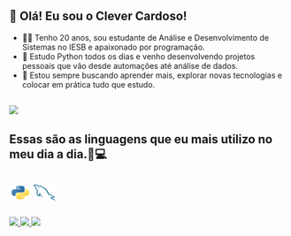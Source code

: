 ## 👋 Olá! Eu sou o Clever Cardoso!

- 🧑‍💻 Tenho 20 anos, sou estudante de Análise e Desenvolvimento de Sistemas no IESB e apaixonado por programação.
- 🐍 Estudo Python todos os dias e venho desenvolvendo projetos pessoais que vão desde automações até análise de dados.
- 🚀 Estou sempre buscando aprender mais, explorar novas tecnologias e colocar em prática tudo que estudo.
 ##
<div align="">
  <a href="https://github.com/CleverCardoso">
    <img height="180em" src="https://github-readme-stats.vercel.app/api?username=CleverCardoso&show_icons=true&hide_border=true&bg_color=000000&title_color=ff0000&icon_color=ff0000&text_color=ffffff"/>
  </a>
</div>

 ##
## Essas são as linguagens que eu mais utilizo no meu dia a dia.🚀💻
<div style="display: inline_block"><br>
  <img align="center" alt="Clever-Python" height="30" width="40" src="https://raw.githubusercontent.com/devicons/devicon/master/icons/python/python-original.svg">
  <img align="center" alt="Clever-MySQL" height="30" width="40" src="https://raw.githubusercontent.com/devicons/devicon/master/icons/mysql/mysql-original.svg">
</div>

 ##
<div> 
  <a href="https://www.instagram.com/clever__junior/" target="_blank">
    <img src="https://img.shields.io/badge/-Instagram-%23E4405F?style=for-the-badge&logo=instagram&logoColor=white" target="_blank">
  </a>
  <a href="https://www.twitch.tv/zoddye" target="_blank">
    <img src="https://img.shields.io/badge/Twitch-9146FF?style=for-the-badge&logo=twitch&logoColor=white" target="_blank">
  </a>
  <a href="mailto:clebercardoso.art@gmail.com">
    <img src="https://img.shields.io/badge/-Gmail-%23333?style=for-the-badge&logo=gmail&logoColor=white" target="_blank">
  </a>
</div>
